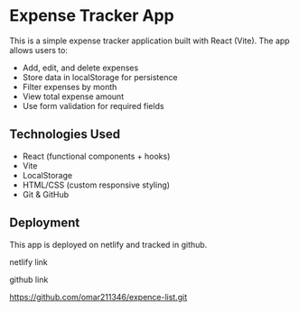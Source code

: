 # Expense Tracker App

This is a simple expense tracker application built with React (Vite). The app allows users to:

- Add, edit, and delete expenses
- Store data in localStorage for persistence
- Filter expenses by month
- View total expense amount
- Use form validation for required fields

## Technologies Used

- React (functional components + hooks)
- Vite
- LocalStorage
- HTML/CSS (custom responsive styling)
- Git & GitHub

## Deployment

This app is deployed on netlify and tracked in github. 

netlify link

github link

https://github.com/omar211346/expence-list.git